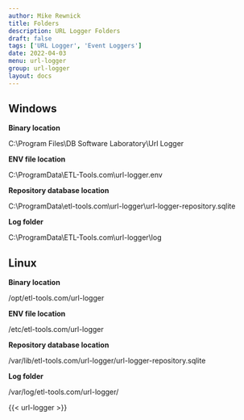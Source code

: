 ```yaml
---
author: Mike Rewnick
title: Folders
description: URL Logger Folders
draft: false
tags: ['URL Logger', 'Event Loggers']
date: 2022-04-03
menu: url-logger
group: url-logger
layout: docs
---
```


## Windows

**Binary location**

C:\Program Files\DB Software Laboratory\Url Logger

**ENV file location**

C:\ProgramData\ETL-Tools.com\url-logger\.env

**Repository database location**

C:\ProgramData\etl-tools.com\url-logger\url-logger-repository.sqlite

**Log folder**

C:\ProgramData\ETL-Tools.com\url-logger\log

## Linux

**Binary location**

/opt/etl-tools.com/url-logger

**ENV file location**

/etc/etl-tools.com/url-logger

**Repository database location**

/var/lib/etl-tools.com/url-logger/url-logger-repository.sqlite

**Log folder**

/var/log/etl-tools.com/url-logger/

{{< url-logger >}}
